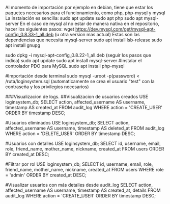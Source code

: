 
Al momento de importación por ejemplo en debian, tiene que estar los paquetes necesarios para el funcionamiento, como php, php-mysql y mysql
La instalación es sencilla:
sudo apt update
sudo apt php
sudo apt mysql-server
En el caso de mysql al no estar de manera nativa en el repositorio, hacer los siguientes pasos: 
wget https://dev.mysql.com/get/mysql-apt-config_0.8.33-1_all.deb (u otra version mas actual)
Estas son las dependencias que necesita mysql-server
sudo apt install lsb-release
sudo apt install gnupg

sudo dpkg -i mysql-apt-config_0.8.22-1_all.deb (seguir los pasos que indica)
sudo apt update 
sudo apt install mysql-server
#Instalar el controlador PDO para MySQL
sudo apt install php-mysql

#Importación desde terminal
sudo mysql -uroot -p(password) < /ruta/loginsystem.sql (automaticamente se crea el usuario "test" con la contraseña y los privilegios necesarios)

###Visualizacion de logs. 
##Visualizacion de usuarios creados
USE loginsystem_db;
SELECT action, affected_username AS username, timestamp AS created_at
FROM audit_log
WHERE action = 'CREATE_USER'
ORDER BY timestamp DESC;

#Usuarios eliminados
USE loginsystem_db;
SELECT action, affected_username AS username, timestamp AS deleted_at
FROM audit_log
WHERE action = 'DELETE_USER'
ORDER BY timestamp DESC;

#Usuarios con detalles
USE loginsystem_db;
SELECT id, username, email, role, friend_name, mother_name, nickname, created_at
FROM users
ORDER BY created_at DESC;

#Filtrar por rol
USE loginsystem_db;
SELECT id, username, email, role, friend_name, mother_name, nickname, created_at
FROM users
WHERE role = 'admin'
ORDER BY created_at DESC;

#Visualizar usuarios con más detalles desde audit_log
SELECT action, affected_username AS username, timestamp AS created_at, details
FROM audit_log
WHERE action = 'CREATE_USER'
ORDER BY timestamp DESC;


